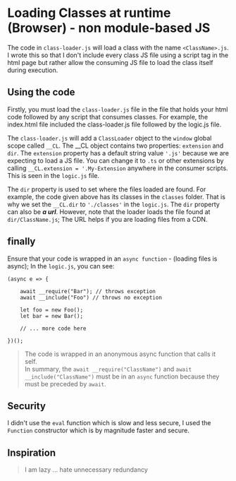 # Loading Classes at runtime (Browser) - non module-based JS
The code in `class-loader.js` will load a class with the name `<ClassName>.js`. I wrote this so that I don't include every class JS file using a script tag in the html page but rather allow the consuming JS file to load the class itself during execution. 

## Using the code
Firstly, you must load the `class-loader.js` file in the file that holds your html code followed by any script that consumes classes. For example, the index.html file included the class-loader.js file followed by the logic.js file.  
  
The `class-loader.js` will add a `ClassLoader` object to the `window` global scope called `__CL`. The __CL object contains two properties: `extension` and `dir`. The `extension` property has a default string value `'.js'` because we are expecting to load a JS file. You can change it to `.ts` or other extensions by calling `__CL.extension = '.My-Extension` anywhere in the consumer scripts. This is seen in the `logic.js` file.   

The `dir` property is used to set where the files loaded are found. For example, the code given above has its classes in the `classes` folder. That is why we set the `__CL.dir` to `'./classes'` in the `logic.js`. The `dir` property can also be ***a url***. However, note that the loader loads the file found at `dir/ClassName.js`; The URL helps if you are loading files from a CDN.

## finally
Ensure that your code is wrapped in an `async function` - (loading files is async);
In the `logic.js`, you can see:
```
(async e => {

    await __require("Bar"); // throws exception
    await __include("Foo") // throws no exception

    let foo = new Foo();
    let bar = new Bar();

    // ... more code here

})();
```
> The code is wrapped in an anonymous async function that calls it self.  
In summary, the  `await __require("ClassName")` and `await __include("ClassName")` must be in an `async` function because they must be preceded by `await`.  

## Security
I didn't use the `eval` function which is slow and less secure, I used the `Function` constructor which is by magnitude faster and secure.

## Inspiration
> I am lazy ... hate unnecessary redundancy
